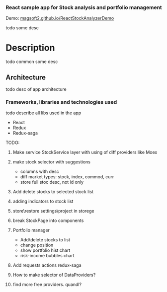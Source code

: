 
### React sample app for Stock analysis and portfolio management

Demo: [magsoft2.github.io/ReactStockAnalyzerDemo](https://magsoft2.github.io/ReactStockAnalyzerDemo)

todo some desc

# Description

todo common some desc

## Architecture

todo desc of app architecture

### Frameworks, libraries and technologies used

todo describe all libs used in the app

- React
- Redux
- Redux-saga




TODO:

1. Make service StockService layer with using of diff providers like Moex
3. make stock selector with suggestions
    + columns with desc
    + diff market types: stock, index, commod, curr
    - store full stoc desc, not id only
4. Add delete stocks to selected stock list
5. adding indicators to stock list
6. store\restore settings\project in storege

9. break StockPage into components
10. Portfolio manager
    - Add\delete stocks to list
    - change position
    - show portfolio hist chart
    - risk-income bubbles chart
100. Add requests actions redux-saga
101. How to make selector of DataProviders?
102.  find more free providers. quandl?